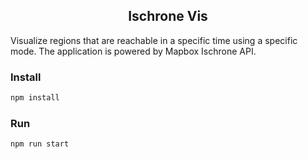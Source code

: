<div align="center">
  <h2>Ischrone Vis</h2>
</div>

Visualize regions that are reachable in a specific time using a specific mode. The application is powered by Mapbox Ischrone API.

### Install

```sh
npm install
```

### Run

```sh
npm run start
```
